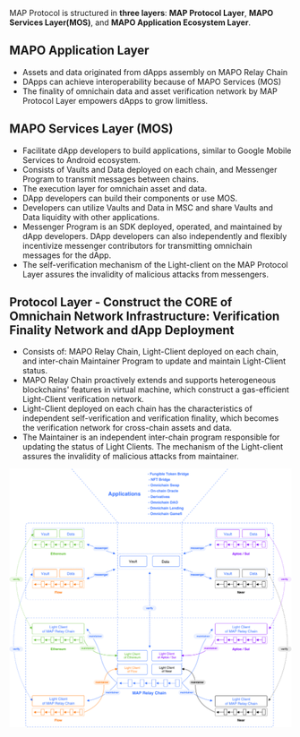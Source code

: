 MAP Protocol is structured in **three layers**: **MAP Protocol Layer**, **MAPO Services Layer(MOS)**, and **MAPO Application Ecosystem Layer**.

## MAPO Application Layer

- Assets and data originated from dApps assembly on MAPO Relay Chain
- DApps can achieve interoperability because of MAPO Services (MOS)
- The finality of omnichain data and asset verification network by MAP Protocol Layer empowers dApps to grow limitless.

## MAPO Services Layer (MOS)

- Facilitate dApp developers to build applications, similar to Google Mobile Services to Android ecosystem.
- Consists of Vaults and Data deployed on each chain, and Messenger Program to transmit messages between chains.
- The execution layer for omnichain asset and data.
- DApp developers can build their components or use MOS.
- Developers can utilize Vaults and Data in MSC and share Vaults and Data liquidity with other applications.
- Messenger Program is an SDK deployed, operated, and maintained by dApp developers. DApp developers can also independently and flexibly incentivize messenger contributors for transmitting omnichain messages for the dApp. 
- The self-verification mechanism of the Light-client on the MAP Protocol Layer assures the invalidity of malicious attacks from messengers. 

## Protocol Layer - Construct the CORE of Omnichain Network Infrastructure: Verification Finality Network and dApp Deployment 

- Consists of: MAPO Relay Chain, Light-Client deployed on each chain, and inter-chain Maintainer Program to update and maintain Light-Client status.
- MAPO Relay Chain proactively extends and supports heterogeneous blockchains' features in virtual machine, which construct a gas-efficient Light-Client verification network.
- Light-Client deployed on each chain has the characteristics of independent self-verification and verification finality, which becomes the verification network for cross-chain assets and data. 
- The Maintainer is an independent inter-chain program responsible for updating the status of Light Clients. The mechanism of the Light-client assures the invalidity of malicious attacks from maintainer. 

![](threelayers.png)
